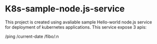 # K8s-sample-node.js-service
This project is created using avaliable sample Hello-world node.js service for deployment of kubernetes applications.
This service expose 3 apis:

/ping
/current-date
/fibo/:n

